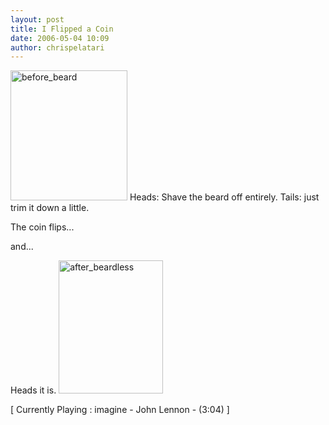 ```yaml
---
layout: post
title: I Flipped a Coin
date: 2006-05-04 10:09
author: chrispelatari
---
```

<a href="http://chrispelatari.files.wordpress.com/2006/05/before_beard.png"><img class="alignnone size-full wp-image-1154" alt="before_beard" src="http://chrispelatari.files.wordpress.com/2006/05/before_beard.png" width="187" height="208" /></a> Heads: Shave
the beard off entirely. Tails: just trim it down a little.

The coin flips...

and...

Heads it is. <a href="http://chrispelatari.files.wordpress.com/2006/05/after_beardless.png"><img class="alignnone size-full wp-image-1155" alt="after_beardless" src="http://chrispelatari.files.wordpress.com/2006/05/after_beardless.png" width="167" height="213" /></a>
<p class="media">[ Currently Playing : imagine - John Lennon - (3:04)
]</p>
